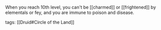 When you reach 10th level, you can't be [[charmed]] or [[frightened]] by elementals or fey, and you are immune to poison and disease.

tags: [[Druid#Circle of the Land]]